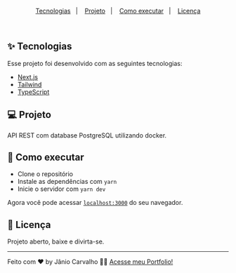 <p align="center">
  <a href="#-tecnologias">Tecnologias</a>&nbsp;&nbsp;&nbsp;|&nbsp;&nbsp;&nbsp;
  <a href="#-projeto">Projeto</a>&nbsp;&nbsp;&nbsp;|&nbsp;&nbsp;&nbsp;
  <a href="#-como-executar">Como executar</a>&nbsp;&nbsp;&nbsp;|&nbsp;&nbsp;&nbsp;
  <a href="#-licença">Licença</a>
</p>

<br>

## ✨ Tecnologias

Esse projeto foi desenvolvido com as seguintes tecnologias:

- [Next.js](https://nextjs.org/)
- [Tailwind](https://tailwindcss.com/)
- [TypeScript](https://www.typescriptlang.org/)

## 💻 Projeto

API REST com database PostgreSQL utilizando docker.

## 🚀 Como executar

- Clone o repositório
- Instale as dependências com `yarn`
- Inicie o servidor com `yarn dev`

Agora você pode acessar [`localhost:3000`](http://localhost:3000) do seu navegador.

## 📄 Licença

Projeto aberto, baixe e divirta-se.

---

Feito com ♥ by Jânio Carvalho 👋🏻 [Acesse meu Portfolio!](www.janiocarvalho.com)
